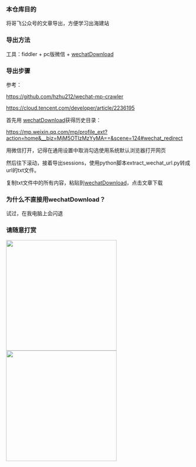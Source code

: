 ### 本仓库目的

将哥飞公众号的文章导出，方便学习出海建站

### 导出方法

工具：fiddler + pc版微信 + [wechatDownload](https://github.com/qiye45/wechatDownload)

### 导出步骤

参考：

https://github.com/hzhu212/wechat-mp-crawler

https://cloud.tencent.com/developer/article/2236195

首先用 [wechatDownload](https://github.com/qiye45/wechatDownload)获得历史目录：

https://mp.weixin.qq.com/mp/profile_ext?action=home&__biz=MjM5OTIzMzYyMA==&scene=124#wechat_redirect

用微信打开，记得在通用设置中取消勾选使用系统默认浏览器打开网页

然后往下滚动，接着导出sessions，使用python脚本extract_wechat_url.py转成url的txt文件。

复制txt文件中的所有内容，粘贴到[wechatDownload](https://github.com/qiye45/wechatDownload)，点击文章下载

### 为什么不直接用wechatDownload？

试过，在我电脑上会闪退

### 请随意打赏

<img src="https://cdn.mundane.ink/202406292004494.jpg" width="300px" /><img src="https://cdn.mundane.ink/202406292004272.png" width="300px" />